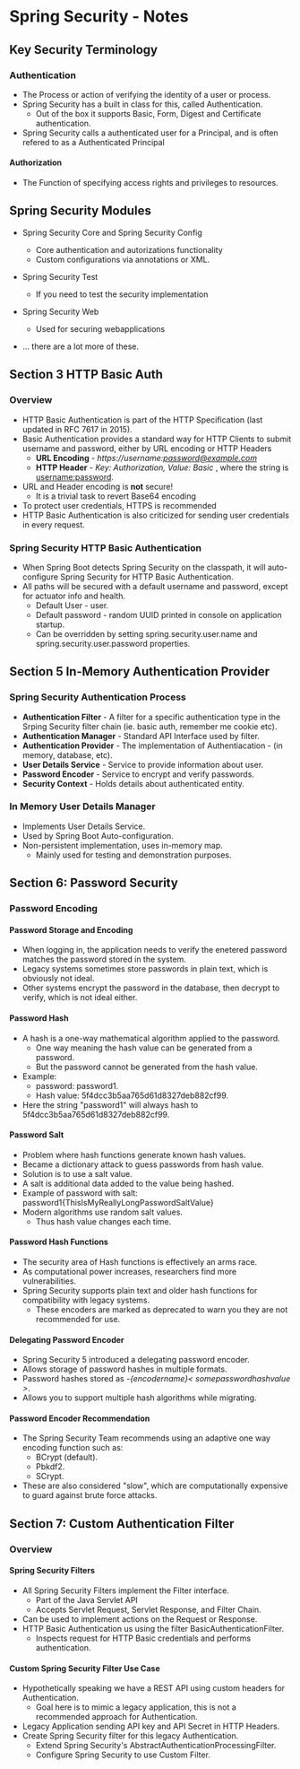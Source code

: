 # Spring Security - Notes

## Key Security Terminology

### Authentication

 - The Process or action of verifying the identity of a user or process.
 - Spring Security has a built in class for this, called Authentication.
	- Out of the box it supports Basic, Form, Digest and Certificate authentication.
 - Spring Security calls a authenticated user for a Principal, and is often refered to as a Authenticated Principal

#### Authorization
 - The Function of specifying access rights and privileges to resources.


## Spring Security Modules

 - Spring Security Core and Spring Security Config
	- Core authentication and autorizations functionality
	- Custom configurations via annotations or XML.

 - Spring Security Test
	- If you need to test the security implementation

 - Spring Security Web
	- Used for securing webapplications
	
 - ... there are a lot more of these.
 
## Section 3 HTTP Basic Auth
 
### Overview

 - HTTP Basic Authentication is part of the HTTP Specification (last updated in RFC 7617 in 2015).
 - Basic Authentication provides a standard way for HTTP Clients to submit username and password, either by URL encoding or HTTP Headers
	 - **URL Encoding** - *https://username:password@example.com*
	 - **HTTP Header** - *Key: Authorization, Value: Basic <Base64 encoded string>*, where the string is <username:password>.
 - URL and Header encoding is **not** secure!
	 - It is a trivial task to revert Base64 encoding
 - To protect user credentials, HTTPS is recommended
 - HTTP Basic Authentication is also criticized for sending user credentials in every request.
 
### Spring Security HTTP Basic Authentication

 - When Spring Boot detects Spring Security on the classpath, it will auto-configure Spring Security for HTTP Basic Authentication.
 - All paths will be secured with a default username and password, except for actuator info and health.
	 - Default User - user.
	 - Default password - random UUID printed in console on application startup.
	 - Can be overridden by setting spring.security.user.name and spring.security.user.password properties.

## Section 5 In-Memory Authentication Provider

### Spring Security Authentication Process

 - **Authentication Filter** - A filter for a specific authentication type in the Srping Security filter chain (ie. basic auth, remember me cookie etc).
 - **Authentication Manager** - Standard API Interface used by filter.
 - **Authentication Provider** - The implementation of Authentiacation - (in memory, database, etc).
 - **User Details Service** - Service to provide information about user.
 - **Password Encoder** - Service to encrypt and verify passwords.
 - **Security Context** - Holds details about authenticated entity.

### In Memory User Details Manager

 - Implements User Details Service.
 - Used by Spring Boot Auto-configuration.
 - Non-persistent implementation, uses in-memory map.
 	- Mainly used for testing and demonstration purposes.
	
## Section 6: Password Security

### Password Encoding

#### Password Storage and Encoding
 - When logging in, the application needs to verify the enetered password matches the password stored in the system.
 - Legacy systems sometimes store passwords in plain text, which is obviously not ideal.
 - Other systems encrypt the password in the database, then decrypt to verify, which is not ideal either.

#### Password Hash
 - A hash is a one-way mathematical algorithm applied to the password.
	 - One way meaning the hash value can be generated from a password.
	 - But the password cannot be generated from the hash value.
 - Example:
 	- password: password1.
	- Hash value: 5f4dcc3b5aa765d61d8327deb882cf99.
 - Here the string "password1" will always hash to 5f4dcc3b5aa765d61d8327deb882cf99.	

#### Password Salt
 - Problem where hash functions generate known hash values.
 - Became a dictionary attack to guess passwords from hash value.
 - Solution is to use a salt value.
 - A salt is additional data added to the value being hashed.
 - Example of password with salt: password1{ThisIsMyReallyLongPasswordSaltValue}
 - Modern algorithms use random salt values.
	 - Thus hash value changes each time.

#### Password Hash Functions
 - The security area of Hash functions is effectively an arms race.
 - As computational power increases, researchers find more vulnerabilities.
 - Spring Security supports plain text and older hash functions for compatibility with legacy systems.
	 - These encoders are marked as deprecated to warn you they are not recommended for use.

#### Delegating Password Encoder
 - Spring Security 5 introduced a delegating password encoder.
 - Allows storage of password hashes in multiple formats.
 - Password hashes stored as *-{encodername}< somepasswordhashvalue >*.
 - Allows you to support multiple hash algorithms while migrating.

#### Password Encoder Recommendation
 - The Spring Security Team recommends using an adaptive one way encoding function such as:
	 - BCrypt (default).
	 - Pbkdf2.
	 - SCrypt.
 - These are also considered "slow", which are computationally expensive to guard against brute force attacks.	

## Section 7: Custom Authentication Filter

### Overview

#### Spring Security Filters
 - All Spring Security Filters implement the Filter interface.
 	- Part of the Java Servlet API
	- Accepts Servlet Request, Servlet Response, and Filter Chain.
 - Can be used to implement actions on the Request or Response.
 - HTTP Basic Authentication us using the filter BasicAuthenticationFilter.
 	- Inspects request for HTTP Basic credentials and performs authentication.
	
#### Custom Spring Security Filter Use Case
 - Hypothetically speaking we have a REST API using custom headers for Authentication.
 	- Goal here is to mimic a legacy application, this is not a recommended approach for Authentication.
 - Legacy Application sending API key and API Secret in HTTP Headers.
 - Create Spring Security filter for this legacy Authentication.
 	- Extend Spring Security's AbstractAuthenticationProcessingFilter.
 	- Configure Spring Security to use Custom Filter. 